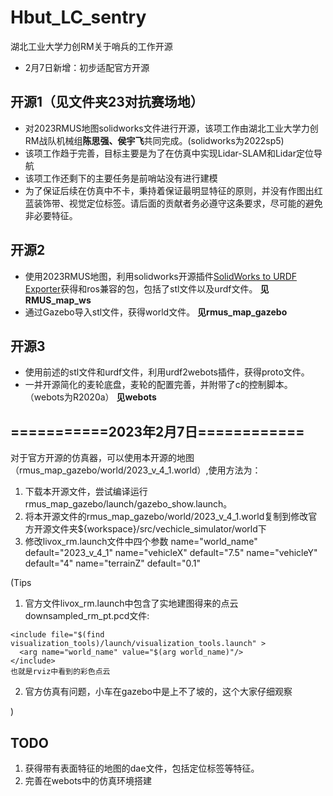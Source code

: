 # Hbut_LC_sentry
湖北工业大学力创RM关于哨兵的工作开源
- 2月7日新增：初步适配官方开源

## 开源1（见文件夹23对抗赛场地）
- 对2023RMUS地图solidworks文件进行开源，该项工作由湖北工业大学力创RM战队机械组**陈思强、侯宇飞**共同完成。(solidworks为2022sp5)
- 该项工作趋于完善，目标主要是为了在仿真中实现Lidar-SLAM和Lidar定位导航
- 该项工作还剩下的主要任务是前哨站没有进行建模
- 为了保证后续在仿真中不卡，秉持着保证最明显特征的原则，并没有作图出红蓝装饰带、视觉定位标签。请后面的贡献者务必遵守这条要求，尽可能的避免非必要特征。
## 开源2
- 使用2023RMUS地图，利用solidworks开源插件[SolidWorks to URDF Exporter](https://github.com/ros/solidworks_urdf_exporter.git)获得和ros兼容的包，包括了stl文件以及urdf文件。
**见RMUS_map_ws**
- 通过Gazebo导入stl文件，获得world文件。
**见rmus_map_gazebo**
## 开源3
- 使用前述的stl文件和urdf文件，利用urdf2webots插件，获得proto文件。
- 一并开源简化的麦轮底盘，麦轮的配置完善，并附带了c的控制脚本。（webots为R2020a）
**见webots**
## ===========2023年2月7日============

对于官方开源的仿真器，可以使用本开源的地图（rmus_map_gazebo/world/2023_v_4_1.world）,使用方法为：

1. 下载本开源文件，尝试编译运行rmus_map_gazebo/launch/gazebo_show.launch。
2. 将本开源文件的rmus_map_gazebo/world/2023_v_4_1.world复制到修改官方开源文件夹${workspace}/src/vechicle_simulator/world下
3. 修改livox_rm.launch文件中四个参数
    name="world_name" default="2023_v_4_1"
    name="vehicleX" default="7.5"
    name="vehicleY" default="4"
    name="terrainZ" default="0.1"
    
(Tips
  1. 官方文件livox_rm.launch中包含了实地建图得来的点云downsampled_rm_pt.pcd文件:
  
    <include file="$(find visualization_tools)/launch/visualization_tools.launch" >
      <arg name="world_name" value="$(arg world_name)"/>
    </include>
    也就是rviz中看到的彩色点云
  2. 官方仿真有问题，小车在gazebo中是上不了坡的，这个大家仔细观察

)

## TODO
1. 获得带有表面特征的地图的dae文件，包括定位标签等特征。
2. 完善在webots中的仿真环境搭建
